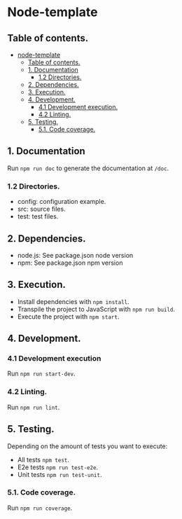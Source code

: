 # Node-template

## Table of contents.

- [node-template](#node-template)
  - [Table of contents.](#table-of-contents)
  - [1. Documentation](#1-documentation)
    - [1.2 Directories.](#12-directories)
  - [2. Dependencies.](#2-dependencies)
  - [3. Execution.](#3-execution)
  - [4. Development.](#4-development)
    - [4.1 Development execution.](#41-development-execution)
    - [4.2 Linting.](#42-linting)
  - [5. Testing.](#5-testing)
    - [5.1. Code coverage.](#51-code-coverage)

## 1. Documentation

Run `npm run doc` to generate the documentation at `/doc`.

### 1.2 Directories.

* config: configuration example.
* src: source files.
* test: test files.

## 2. Dependencies.

* node.js: See package.json node version
* npm: See package.json npm version

## 3. Execution.

- Install dependencies with `npm install`.
- Transpile the project to JavaScript with `npm run build`.
- Execute the project with `npm start`.

## 4. Development.

### 4.1 Development execution

Run `npm run start-dev`.

### 4.2 Linting.

Run `npm run lint`.

## 5. Testing.

Depending on the amount of tests you want to execute:
- All tests `npm test`.
- E2e tests `npm run test-e2e`.
- Unit tests `npm run test-unit`.

### 5.1. Code coverage.

Run `npm run coverage`.

